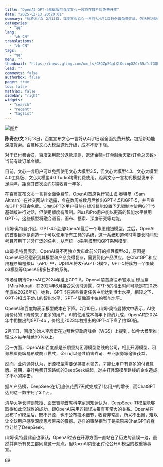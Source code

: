 ```yaml
---
title: "OpenAI GPT-5基础版与百度文心一言将在数月后免费开放"
date: "2025-02-13 20:20:01"
summary: "陈奇杰/文 2月13日，百度宣布文心一言将从4月1日起全面免费开放，包括新功能深度搜索。百度称文心大..."
categories:
  - "qq"
lang:
  - "zh-CN"
translations:
  - "zh-CN"
tags:
  - "qq"
menu: ""
thumbnail: "https://inews.gtimg.com/om_ls/O8GZpSGalXtOecnpOZCr55aTc7GQEXSar64qTueKWZgvUAA_640360/0"
lead: ""
comments: false
authorbox: false
pager: true
toc: false
mathjax: false
sidebar: "right"
widgets:
  - "search"
  - "recent"
  - "taglist"
---
```


![图片](https://inews.gtimg.com/om_bt/OwI7_jpjizj9jPUTmSa088fnnuR7G-7JrTRwoRUth455UAA/641)

**陈奇杰/文** 2月13日，百度宣布文心一言将从4月1日起全面免费开放，包括新功能深度搜索。百度称文心大模型迭代升级，成本不断下降。

对于已付费会员，百度采用部分退款规则，退还金额=订单剩余天数/订单总天数×当前有效订单金额。

目前，文心一言用户可以免费使用文心大模型3.5，但文心大模型4.0、文心大模型4.0工具版、文心大模型4.0 Turbo均需付费使用。距离文心一言初代模型发布不足两年，距离其首次面向C端收费一年多。

在百度宣布文心一言将全面免费前，OpenAI首席执行官山姆·奥特曼（Sam Altman）在社交网站上透露，会在数周或数月后推出GPT-4.5和GPT-5，并且宣布GPT-5将会免费。ChatGPT的用户将能在标准智能设置下无限制地使用GPT-5基础版进行对话，但使用额度有限制。Plus和Pro用户能以更高的智能水平使用GPT-5，这些模型将融合语音、画布、搜索、深度研究等功能。

山姆·奥特曼介绍，GPT-4.5会是OpenAI最后一个非思维链模型。之后，OpenAI的首要目标是创造一个可以使用所有工具的系统，这一系统知道何时需要长时间思考且可用于非常广泛的任务，从而统一o系列模型和GPT系列模型。

山姆·奥特曼表示，OpenAI将不再独立发布此前公开的推理模型o3，原因是OpenAI已经意识到其模型和产品变得复杂，需要简化产品供应。在ChatGPT和应用程序编程接口（API）中，OpenAI将发布GPT-5模型，GPT-5将成为一个集成o3模型等OpenAI诸多技术的系统。

市场曾期待OpenAI在2024年推出GPT-5。OpenAI前首席技术官米拉·穆拉蒂（Mira Murati）在2024年6月接受采访时透露，GPT-5的推出时间可能是在2025年底或2026年初。她称，GPT-5在某些特定任务中能达到博士水平，相较之下，GPT-3相当于幼儿的智能水平，GPT-4更像高中生的智能水平。

OpenAI和百度均表示模型成本在下降。2月10日，山姆·奥特曼博文中表示，AI使用价格的下降带来了更多的用户。AI的使用成本每年下降约九成，OpenAI在2024年中期推出的GPT-4o ，价格比2023年初推出的GPT-4下降了约150倍。

2月11日，百度创始人李彦宏在迪拜世界政府峰会（WGS）上提到，如今大模型推理成本每年降低90%以上。

另一方面，OpenAI和百度都是长期坚持闭源模型路线的公司，相比开源模型，闭源模型更容易形成商业模式，企业可以通过销售许可、专业服务等途径获益。

然而，业内通常认为，闭源模型需要保持技术领先，才能让用户有更多的付费意愿。近期，奉行免费开源路线的DeepSeek崛起，对主打闭源模型路线的企业造成了不小的冲击。

据AI产品榜，DeepSeek在1月底仅花费7天就完成了1亿用户的增长，而ChatGPT达到这一数字用了2个月。

清华大学长聘副教授、面壁智能首席科学家刘知远认为，DeepSeek-R1模型能够取得如此全球性的成功，跟OpenAI采用的错误决策有非常大的关系。OpenAI在发布了o1模型后，既不开源，也不公布技术细节，收费非常高，所以不出圈，难以让全球用户感受深度思考带来的震撼。这样的策略相当于是把原来ChatGPT的身位让给了DeepSeek。

山姆·奥特曼此前也承认，OpenAI过去在开源方面一直站在了历史的错误一边，虽然并非所有员工都同意这一观点，但OpenAI内部正讨论公开AI模型的权重等事宜。

[qq](https://new.qq.com/rain/a/20250213A08BY000)
